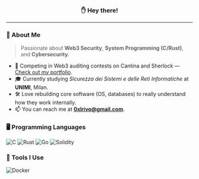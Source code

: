 <h3 align="center">✋ Hey there!</h3>

---

### 🌟 About Me
>Passionate about **Web3 Security**, **System Programming (C/Rust)**, and **Cybersecurity**.

- 🥇 Competing in Web3 auditing contests on Cantina and Sherlock — [Check out my portfolio](https://github.com/0xlrivo/audits).
- 🎓 Currently studying *Sicurezza dei Sistemi e delle Reti Informatiche* at **UNIMI**, Milan.
- 🛠️ Love rebuilding core software (OS, databases) to really understand how they work internally.
- 📫 You can reach me at **0xlrivo@gmail.com**.

### 🖥️ Programming Languages

![C](https://img.shields.io/badge/C-informational?style=flat&logo=c&logoColor=white&color=blue)
![Rust](https://img.shields.io/badge/Rust-informational?style=flat&logo=Rust&logoColor=white&color=orange)
![Go](https://img.shields.io/badge/Go-informational?style=flat&logo=Go&logoColor=white&color=blue)
![Solidity](https://img.shields.io/badge/Solidity-informational?style=flat&logo=Solidity&logoColor=white&color=grey)

### 🔧 Tools I Use

![Docker](https://img.shields.io/badge/Docker-informational?style=flat&logo=docker&logoColor=white&color=blue)
